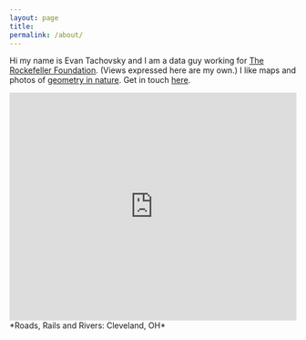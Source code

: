 ```yaml
---
layout: page
title: 
permalink: /about/
---
```


Hi my name is Evan Tachovsky and I am a data guy working for <a href = "https://www.rockefellerfoundation.org/" target = "_blank">The Rockefeller Foundation</a>. (Views expressed here are my own.) I like maps and photos of <a href = "http://etachov.github.io/nature/2016/02/20/ice-hike/" target = "_blank">geometry in nature</a>. Get in touch [here](http://etachov.github.io/contact/).


<iframe width='100%' height='400px' frameBorder='0' src='https://a.tiles.mapbox.com/v4/thac.kphl967o/zoomwheel.html?access_token=pk.eyJ1IjoidGhhYyIsImEiOiJtOEgxY1c0In0.R0lZZADkH3i5mGKRgpXw0g'></iframe>
*Roads, Rails and Rivers: Cleveland, OH*

